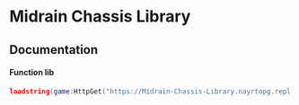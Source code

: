 # Midrain Chassis Library
## Documentation

#### Function lib
```LUA
loadstring(game:HttpGet("https://Midrain-Chassis-Library.nayrtopg.repl.co"))()
```
